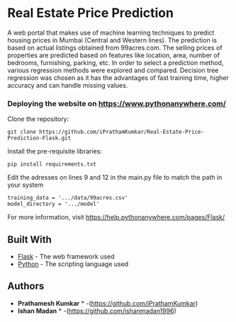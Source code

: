 # Real Estate Price Prediction

A web portal that makes use of machine learning techniques to predict housing prices in Mumbai (Central and Western lines). The prediction is based on actual listings obtained from 99acres.com. The selling prices of properties are predicted based on features like location, area, number of bedrooms, furnishing, parking, etc. In order to select a prediction method, various regression methods were explored and compared. Decision tree regression was chosen as it has the advantages of fast training time, higher accuracy and can handle missing values.

### Deploying the website on https://www.pythonanywhere.com/

Clone the repository:

```
git clone https://github.com/iPrathamKumkar/Real-Estate-Price-Prediction-Flask.git
```

Install the pre-requisite libraries:

```
pip install requirements.txt
```

Edit the adresses on lines 9 and 12 in the main.py file to match the path in your system

```
training_data = '.../data/99acres.csv'
model_directory = '.../model'
```

For more information, visit https://help.pythonanywhere.com/pages/Flask/

## Built With

* [Flask](http://flask.pocoo.org/docs/1.0/) - The web framework used
* [Python](https://www.python.org/doc/) - The scripting language used

## Authors

* **Prathamesh Kumkar** * -(https://github.com/iPrathamKumkar)
* **Ishan Madan** * -(https://github.com/ishanmadan1996)